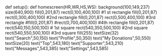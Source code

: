 def setup():
    def homescreen(HR,WR,HS,WS):
        background(100,149,237)
        size(640,900)
        fill(0,201,87)
        rect(0,100,400,100) #1 st rectangle
        fill(0,201,87)
        rect(0,300,400,100) #2nd rectangle
        fill(0,201,87)
        rect(0,500,400,100) #3rd rectangle 
        #fill(0,201,87)
        #rect(0,700,400,100) #4th rectangle
        fill(0,201,87)
        rect(540,150,500,100) # 1st square
        rect(540,350,500,100) #2nd square
        rect(540,550,500,100) #3rd square
        fill(255)
        textSize(32)
        text("Search",50,150)
        text("Profile",50,350)
        text("My Donations",50,550)
        textSize(20)
        text("Top",543,180)
        text("Supporter",543,210)
        text("Messages",543,385)
        text("Settings",543,585)
        
